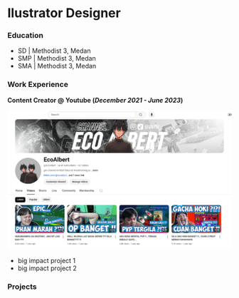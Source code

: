 # Ilustrator Designer

### Education
- SD  | Methodist 3, Medan
- SMP | Methodist 3, Medan
- SMA | Methodist 3, Medan

### Work Experience
**Content Creator @ Youtube (_December 2021 - June 2023_)**

![image alt](https://github.com/ecoalbert/ecoalbert.github.io/blob/0669ed289eb5ffcc394ff4712dc159e18aca59a6/Cuplikan%20layar%202024-11-14%20140239.png)

- big impact project 1
- big impact project 2

### Projects
